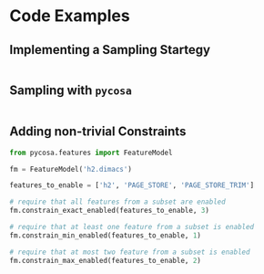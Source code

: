 # Code Examples

## Implementing a Sampling Startegy
```python
```
## Sampling with `pycosa`
```python
```
## Adding non-trivial Constraints
```python
from pycosa.features import FeatureModel

fm = FeatureModel('h2.dimacs')

features_to_enable = ['h2', 'PAGE_STORE', 'PAGE_STORE_TRIM']

# require that all features from a subset are enabled
fm.constrain_exact_enabled(features_to_enable, 3)

# require that at least one feature from a subset is enabled
fm.constrain_min_enabled(features_to_enable, 1)

# require that at most two feature from a subset is enabled
fm.constrain_max_enabled(features_to_enable, 2)
```
